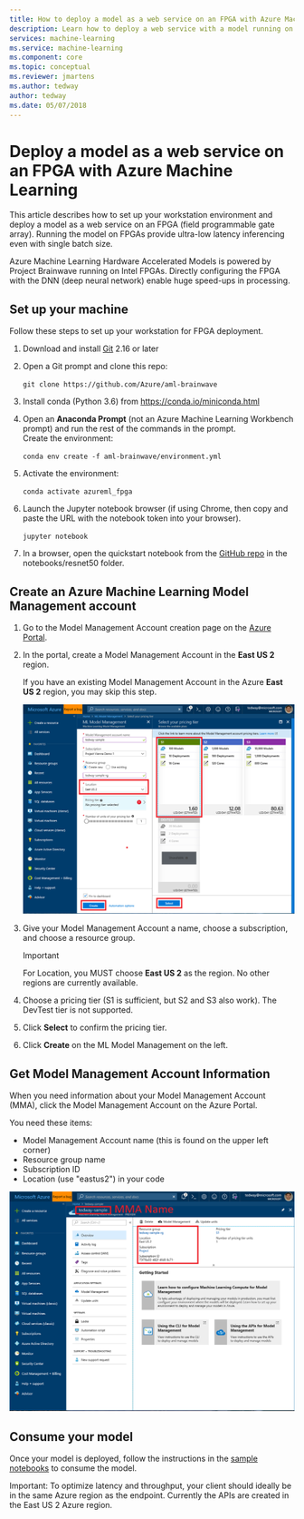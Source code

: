 ```yaml
---
title: How to deploy a model as a web service on an FPGA with Azure Machine Learning 
description: Learn how to deploy a web service with a model running on an FPGA with Azure Machine Learning. 
services: machine-learning
ms.service: machine-learning
ms.component: core
ms.topic: conceptual
ms.reviewer: jmartens
ms.author: tedway
author: tedway
ms.date: 05/07/2018
---
```


# Deploy a model as a web service on an FPGA with Azure Machine Learning

This article describes how to set up your workstation environment and deploy a model as a web service on an FPGA (field programmable gate array).  Running the model on FPGAs provide ultra-low latency inferencing even with single batch size.

Azure Machine Learning Hardware Accelerated Models is powered by Project Brainwave running on Intel FPGAs.  Directly configuring the FPGA with the DNN (deep neural network) enable huge speed-ups in processing.

## Set up your machine

Follow these steps to set up your workstation for FPGA deployment.

1. Download and install [Git](https://git-scm.com/downloads) 2.16 or later

1. Open a Git prompt and clone this repo:

   `git clone https://github.com/Azure/aml-brainwave`

1. Install conda (Python 3.6) from https://conda.io/miniconda.html

1. Open an **Anaconda Prompt** (not an Azure Machine Learning Workbench prompt) and run the rest of the commands in the prompt.  
   Create the environment:

   `conda env create -f aml-brainwave/environment.yml`

1. Activate the environment:

   `conda activate azureml_fpga`

1. Launch the Jupyter notebook browser (if using Chrome, then copy and paste the URL with the notebook token into your browser).

   `jupyter notebook` 

1. In a browser, open the quickstart notebook from the [GitHub repo](https://aka.ms/aml-real-time-ai) in the notebooks/resnet50 folder.

## Create an Azure Machine Learning Model Management account

1. Go to the Model Management Account creation page on the [Azure Portal](https://aka.ms/aml-create-mma).
2. In the portal, create a Model Management Account  in the **East US 2** region.

   If you have an existing Model Management Account in the Azure **East US 2** region, you may skip this step.

   ![Create Model Management Account](media/how-to-deploy-fpga-web-service/azure-portal-create-mma.PNG)

1. Give your Model Management Account a name, choose a subscription, and choose a resource group.

   >[!IMPORTANT]
   >For Location, you MUST choose **East US 2** as the region.  No other regions are currently available.

1. Choose a pricing tier (S1 is sufficient, but S2 and S3 also work).  The DevTest tier is not supported.  
1. Click **Select** to confirm the pricing tier.
1. Click **Create** on the ML Model Management on the left.

## Get Model Management Account Information

When you need information about your Model Management Account (MMA), click the Model Management Account on the Azure Portal.

You need these items:
+ Model Management Account name (this is found on the upper left corner)
+ Resource group name
+ Subscription ID
+ Location (use "eastus2") in your code

![Model Management Account info](media/how-to-deploy-fpga-web-service/azure-portal-mma-info.PNG)

## Consume your model

Once your model is deployed, follow the instructions in the [sample notebooks](https://aka.ms/aml-real-time-ai) to consume the model.

Important: To optimize latency and throughput, your client should ideally be in the same Azure region as the endpoint.  Currently the APIs are created in the East US 2 Azure region.
